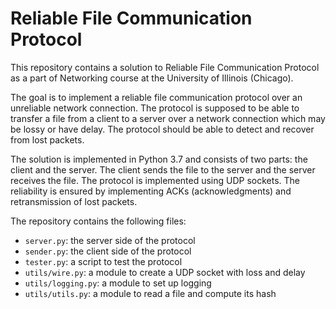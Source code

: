 # Reliable File Communication Protocol

This repository contains a solution to Reliable File Communication Protocol as a part of Networking course at the University of Illinois (Chicago).

The goal is to implement a reliable file communication protocol over an unreliable network connection. The protocol is supposed to be able to transfer a file from a client to a server over a network connection which may be lossy or have delay. The protocol should be able to detect and recover from lost packets.

The solution is implemented in Python 3.7 and consists of two parts: the client and the server. The client sends the file to the server and the server receives the file. The protocol is implemented using UDP sockets. The reliability is ensured by implementing ACKs (acknowledgments) and retransmission of lost packets.

The repository contains the following files:

- `server.py`: the server side of the protocol
- `sender.py`: the client side of the protocol
- `tester.py`: a script to test the protocol
- `utils/wire.py`: a module to create a UDP socket with loss and delay
- `utils/logging.py`: a module to set up logging
- `utils/utils.py`: a module to read a file and compute its hash

